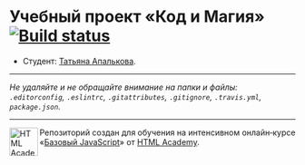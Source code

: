 # Учебный проект «Код и Магия» [![Build status][travis-image]][travis-url]

* Студент: [Татьяна Апалькова](https://up.htmlacademy.ru/javascript/11/user/169277).

---

_Не удаляйте и не обращайте внимание на папки и файлы:_<br>
_`.editorconfig`, `.eslintrc`, `.gitattributes`, `.gitignore`, `.travis.yml`, `package.json`._

---

<a href="https://htmlacademy.ru/intensive/javascript"><img align="left" width="50" height="50" title="HTML Academy" src="https://up.htmlacademy.ru/static/img/intensive/javascript/logo-for-github.svg"></a>

Репозиторий создан для обучения на интенсивном онлайн‑курсе «[Базовый JavaScript](https://htmlacademy.ru/intensive/javascript)» от [HTML Academy](https://htmlacademy.ru).

[travis-image]: https://travis-ci.org/htmlacademy-javascript/169277-code-and-magick.svg?branch=master
[travis-url]: https://travis-ci.org/htmlacademy-javascript/169277-code-and-magick
